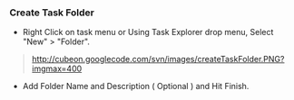 ### Create Task Folder ###

  * Right Click on task menu or Using Task Explorer drop menu, Select "New" > "Folder".

> http://cubeon.googlecode.com/svn/images/createTaskFolder.PNG?imgmax=400

  * Add Folder Name and Description ( Optional ) and Hit Finish.